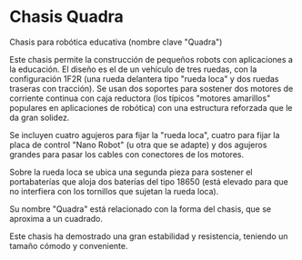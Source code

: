 # Chasis Quadra
Chasis para robótica educativa (nombre clave "Quadra")

Este chasis permite la construcción de pequeños robots con aplicaciones a la educación.
El diseño es el de un vehículo de tres ruedas, con la configuración 1F2R (una rueda delantera tipo "rueda loca" y dos ruedas traseras con tracción). Se usan dos soportes para sostener dos motores de corriente continua con caja reductora (los típicos "motores amarillos" populares en aplicaciones de robótica) con una estructura reforzada que le da gran solidez.

Se incluyen cuatro agujeros para fijar la "rueda loca", cuatro para fijar la placa de control "Nano Robot" (u otra que se adapte) y dos agujeros grandes para pasar los cables con conectores de los motores.

Sobre la rueda loca se ubica una segunda pieza para sostener el portabaterías que aloja dos baterías del tipo 18650 (está elevado para que no interfiera con los tornillos que sujetan la rueda loca).

Su nombre "Quadra" está relacionado con la forma del chasis, que se aproxima a un cuadrado.

Este chasis ha demostrado una gran estabilidad y resistencia, teniendo un tamaño cómodo y conveniente.
